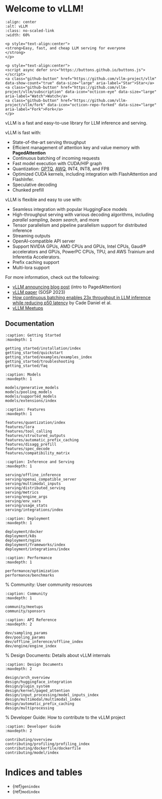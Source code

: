# Welcome to vLLM!

```{figure} ./assets/logos/vllm-logo-text-light.png
:align: center
:alt: vLLM
:class: no-scaled-link
:width: 60%
```

```{raw} html
<p style="text-align:center">
<strong>Easy, fast, and cheap LLM serving for everyone
</strong>
</p>

<p style="text-align:center">
<script async defer src="https://buttons.github.io/buttons.js"></script>
<a class="github-button" href="https://github.com/vllm-project/vllm" data-show-count="true" data-size="large" aria-label="Star">Star</a>
<a class="github-button" href="https://github.com/vllm-project/vllm/subscription" data-icon="octicon-eye" data-size="large" aria-label="Watch">Watch</a>
<a class="github-button" href="https://github.com/vllm-project/vllm/fork" data-icon="octicon-repo-forked" data-size="large" aria-label="Fork">Fork</a>
</p>
```

vLLM is a fast and easy-to-use library for LLM inference and serving.

vLLM is fast with:

- State-of-the-art serving throughput
- Efficient management of attention key and value memory with **PagedAttention**
- Continuous batching of incoming requests
- Fast model execution with CUDA/HIP graph
- Quantization: [GPTQ](https://arxiv.org/abs/2210.17323), [AWQ](https://arxiv.org/abs/2306.00978), INT4, INT8, and FP8
- Optimized CUDA kernels, including integration with FlashAttention and FlashInfer.
- Speculative decoding
- Chunked prefill

vLLM is flexible and easy to use with:

- Seamless integration with popular HuggingFace models
- High-throughput serving with various decoding algorithms, including *parallel sampling*, *beam search*, and more
- Tensor parallelism and pipeline parallelism support for distributed inference
- Streaming outputs
- OpenAI-compatible API server
- Support NVIDIA GPUs, AMD CPUs and GPUs, Intel CPUs, Gaudi® accelerators and GPUs, PowerPC CPUs, TPU, and AWS Trainium and Inferentia Accelerators.
- Prefix caching support
- Multi-lora support

For more information, check out the following:

- [vLLM announcing blog post](https://vllm.ai) (intro to PagedAttention)
- [vLLM paper](https://arxiv.org/abs/2309.06180) (SOSP 2023)
- [How continuous batching enables 23x throughput in LLM inference while reducing p50 latency](https://www.anyscale.com/blog/continuous-batching-llm-inference) by Cade Daniel et al.
- [vLLM Meetups](#meetups)

## Documentation

```{toctree}
:caption: Getting Started
:maxdepth: 1

getting_started/installation/index
getting_started/quickstart
getting_started/examples/examples_index
getting_started/troubleshooting
getting_started/faq
```

```{toctree}
:caption: Models
:maxdepth: 1

models/generative_models
models/pooling_models
models/supported_models
models/extensions/index
```

```{toctree}
:caption: Features
:maxdepth: 1

features/quantization/index
features/lora
features/tool_calling
features/structured_outputs
features/automatic_prefix_caching
features/disagg_prefill
features/spec_decode
features/compatibility_matrix
```

```{toctree}
:caption: Inference and Serving
:maxdepth: 1

serving/offline_inference
serving/openai_compatible_server
serving/multimodal_inputs
serving/distributed_serving
serving/metrics
serving/engine_args
serving/env_vars
serving/usage_stats
serving/integrations/index
```

```{toctree}
:caption: Deployment
:maxdepth: 1

deployment/docker
deployment/k8s
deployment/nginx
deployment/frameworks/index
deployment/integrations/index
```

```{toctree}
:caption: Performance
:maxdepth: 1

performance/optimization
performance/benchmarks
```

% Community: User community resources

```{toctree}
:caption: Community
:maxdepth: 1

community/meetups
community/sponsors
```

```{toctree}
:caption: API Reference
:maxdepth: 2

dev/sampling_params
dev/pooling_params
dev/offline_inference/offline_index
dev/engine/engine_index
```

% Design Documents: Details about vLLM internals

```{toctree}
:caption: Design Documents
:maxdepth: 2

design/arch_overview
design/huggingface_integration
design/plugin_system
design/kernel/paged_attention
design/input_processing/model_inputs_index
design/multimodal/multimodal_index
design/automatic_prefix_caching
design/multiprocessing
```

% Developer Guide: How to contribute to the vLLM project

```{toctree}
:caption: Developer Guide
:maxdepth: 2

contributing/overview
contributing/profiling/profiling_index
contributing/dockerfile/dockerfile
contributing/model/index
```

# Indices and tables

- {ref}`genindex`
- {ref}`modindex`
